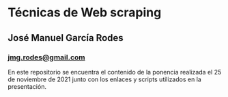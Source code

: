 # Técnicas de Web scraping
## José Manuel García Rodes
### jmg.rodes@gmail.com

En este repositorio se encuentra el contenido de la ponencia realizada el 25 de noviembre de 2021
junto con los enlaces y scripts utilizados en la presentación.

